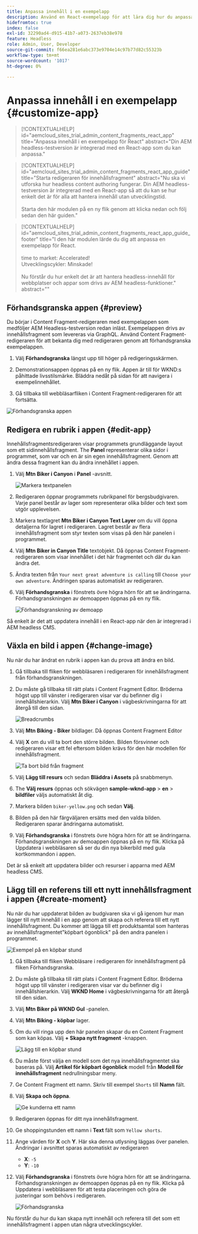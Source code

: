 ```yaml
---
title: Anpassa innehåll i en exempelapp
description: Använd en React-exempelapp för att lära dig hur du anpassar innehåll med hjälp av den headless-funktion som finns i AEM as a Cloud Service.
hidefromtoc: true
index: false
exl-id: 32290ad4-d915-41b7-a073-2637eb38e978
feature: Headless
role: Admin, User, Developer
source-git-commit: f66ea281e6abc373e9704e14c97b77d82c55323b
workflow-type: tm+mt
source-wordcount: '1017'
ht-degree: 0%

---
```



# Anpassa innehåll i en exempelapp {#customize-app}

>[!CONTEXTUALHELP]
>id="aemcloud_sites_trial_admin_content_fragments_react_app"
>title="Anpassa innehåll i en exempelapp för React"
>abstract="Din AEM headless-testversion är integrerad med en React-app som du kan anpassa."

>[!CONTEXTUALHELP]
>id="aemcloud_sites_trial_admin_content_fragments_react_app_guide"
>title="Starta redigeraren för innehållsfragment"
>abstract="Nu ska vi utforska hur headless content authoring fungerar. Din AEM headless-testversion är integrerad med en React-app så att du kan se hur enkelt det är för alla att hantera innehåll utan utvecklingstid.<br><br>Starta den här modulen på en ny flik genom att klicka nedan och följ sedan den här guiden."

>[!CONTEXTUALHELP]
>id="aemcloud_sites_trial_admin_content_fragments_react_app_guide_footer"
>title="I den här modulen lärde du dig att anpassa en exempelapp för React.<br><br>time to market: Accelerated!<br>Utvecklingscykler: Minskade!<br><br>Nu förstår du hur enkelt det är att hantera headless-innehåll för webbplatser och appar som drivs av AEM headless-funktioner."
>abstract=""

## Förhandsgranska appen {#preview}

Du börjar i Content Fragment-redigeraren med exempelappen som medföljer AEM Headless-testversion redan inläst. Exempelappen drivs av innehållsfragment som levereras via GraphQL. Använd Content Fragment-redigeraren för att bekanta dig med redigeraren genom att förhandsgranska exempelappen.

1. Välj **Förhandsgranska** längst upp till höger på redigeringsskärmen.

1. Demonstrationsappen öppnas på en ny flik. Appen är till för WKND:s påhittade livsstilsmärke. Bläddra nedåt på sidan för att navigera i exempelinnehållet.

1. Gå tillbaka till webbläsarfliken i Content Fragment-redigeraren för att fortsätta.

![Förhandsgranska appen](assets/do-not-localize/preview-app-1.png)

## Redigera en rubrik i appen {#edit-app}

Innehållsfragmentsredigeraren visar programmets grundläggande layout som ett sidinnehållsfragment. The **Panel** representerar olika sidor i programmet, som var och en är sin egen innehållsfragment. Genom att ändra dessa fragment kan du ändra innehållet i appen.

1. Välj **Mtn Biker i Canyon** i **Panel** -avsnitt.

   ![Markera textpanelen](assets/do-not-localize/edit-header-1.png)

1. Redigeraren öppnar programmets rubrikpanel för bergsbudgivaren. Varje panel består av lager som representerar olika bilder och text som utgör upplevelsen.

1. Markera textlagret **Mtn Biker i Canyon Text Layer** om du vill öppna detaljerna för lagret i redigeraren. Lagret består av flera innehållsfragment som styr texten som visas på den här panelen i programmet.

1. Välj **Mtn Biker in Canyon Title** textobjekt. Då öppnas Content Fragment-redigeraren som visar innehållet i det här fragmentet och där du kan ändra det.

1. Ändra texten från `Your next great adventure is calling` till `Choose your own adventure`. Ändringen sparas automatiskt av redigeraren.

1. Välj **Förhandsgranska** i fönstrets övre högra hörn för att se ändringarna. Förhandsgranskningen av demoappen öppnas på en ny flik.

   ![Förhandsgranskning av demoapp](assets/do-not-localize/edit-header-5-6.png)

Så enkelt är det att uppdatera innehåll i en React-app när den är integrerad i AEM headless CMS.

## Växla en bild i appen {#change-image}

Nu när du har ändrat en rubrik i appen kan du prova att ändra en bild.

1. Gå tillbaka till fliken för webbläsaren i redigeraren för innehållsfragment från förhandsgranskningen.

1. Du måste gå tillbaka till rätt plats i Content Fragment Editor. Bröderna högst upp till vänster i redigeraren visar var du befinner dig i innehållshierarkin. Välj **Mtn Biker i Canyon** i vägbeskrivningarna för att återgå till den sidan.

   ![Breadcrumbs](assets/do-not-localize/swap-image-2.png)

1. Välj **Mtn Biking - Biker** bildlager. Då öppnas Content Fragment Editor

1. Välj **X** om du vill ta bort den större bilden. Bilden försvinner och redigeraren visar ett fel eftersom bilden krävs för den här modellen för innehållsfragment.

   ![Ta bort bild från fragment](assets/do-not-localize/swap-image-4.png)

1. Välj **Lägg till resurs** och sedan **Bläddra i Assets** på snabbmenyn.

1. The **Välj resurs** öppnas och sökvägen **sample-wknd-app** > **en** > **bildfiler** väljs automatiskt åt dig.

1. Markera bilden `biker-yellow.png` och sedan **Välj**.

1. Bilden på den här färgväljaren ersätts med den valda bilden. Redigeraren sparar ändringarna automatiskt.

1. Välj **Förhandsgranska** i fönstrets övre högra hörn för att se ändringarna. Förhandsgranskningen av demoappen öppnas på en ny flik. Klicka på Uppdatera i webbläsaren så ser du din nya bikerbild med gula kortkommandon i appen.

Det är så enkelt att uppdatera bilder och resurser i apparna med AEM headless CMS.

## Lägg till en referens till ett nytt innehållsfragment i appen {#create-moment}

Nu när du har uppdaterat bilden av budgivaren ska vi gå igenom hur man lägger till nytt innehåll i en app genom att skapa och referera till ett nytt innehållsfragment. Du kommer att lägga till ett produktsamtal som hanteras av innehållsfragmentet&quot;köpbart ögonblick&quot; på den andra panelen i programmet.

![Exempel på en köpbar stund](assets/do-not-localize/example-shoppable-moment.png)

1. Gå tillbaka till fliken Webbläsare i redigeraren för innehållsfragment på fliken Förhandsgranska.

1. Du måste gå tillbaka till rätt plats i Content Fragment Editor. Bröderna högst upp till vänster i redigeraren visar var du befinner dig i innehållshierarkin. Välj **WKND Home** i vägbeskrivningarna för att återgå till den sidan.

1. Välj **Mtn Biker på WKND Gul** -panelen.

1. Välj **Mtn Biking - köpbar** lager.

1. Om du vill ringa upp den här panelen skapar du en Content Fragment som kan köpas. Välj **+ Skapa nytt fragment** -knappen.

   ![Lägg till en köpbar stund](assets/do-not-localize/add-reference-1-5.png)

1. Du måste först välja en modell som det nya innehållsfragmentet ska baseras på. Välj **Artikel för köpbart ögonblick** modell från **Modell för innehållsfragment** nedrullningsbar meny.

1. Ge Content Fragment ett namn. Skriv till exempel `Shorts` till **Namn** fält.

1. Välj **Skapa och öppna**.

   ![Ge kunderna ett namn](assets/do-not-localize/add-reference-6-7-8.png)

1. Redigeraren öppnas för ditt nya innehållsfragment.

1. Ge shoppingstunden ett namn i **Text** fält som `Yellow shorts`.

1. Ange värden för **X** och **Y**. Här ska denna utlysning läggas över panelen. Ändringar i avsnittet sparas automatiskt av redigeraren

   * **X**: `-5`
   * **Y**: `-10`

1. Välj **Förhandsgranska** i fönstrets övre högra hörn för att se ändringarna. Förhandsgranskningen av demoappen öppnas på en ny flik. Klicka på Uppdatera i webbläsaren för att testa placeringen och göra de justeringar som behövs i redigeraren.

   ![Förhandsgranska](assets/do-not-localize/add-reference-10-11-12.png)

Nu förstår du hur du kan skapa nytt innehåll och referera till det som ett innehållsfragment i appen utan några utvecklingscykler.
